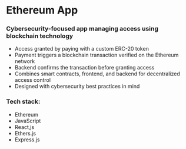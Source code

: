 # Ethereum App

### Cybersecurity-focused app managing access using blockchain technology
- Access granted by paying with a custom ERC-20 token
- Payment triggers a blockchain transaction verified on the Ethereum network
- Backend confirms the transaction before granting access
- Combines smart contracts, frontend, and backend for decentralized access control
- Designed with cybersecurity best practices in mind

### Tech stack:
- Ethereum
- JavaScript
- React,js
- Ethers.js
- Express.js
